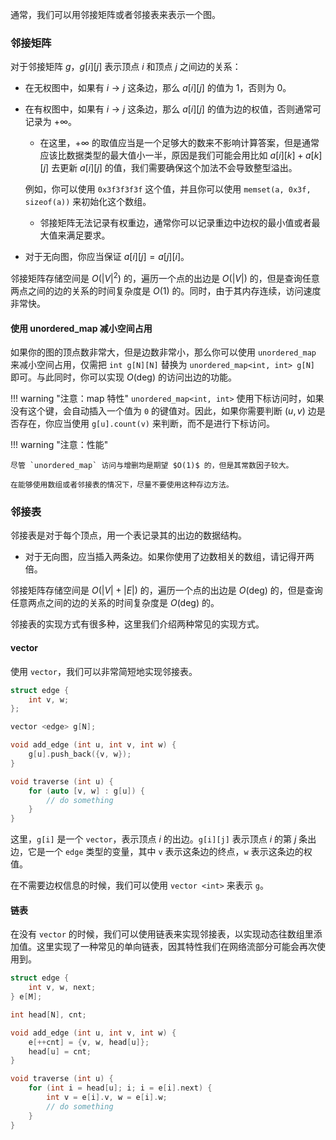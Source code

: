 通常，我们可以用邻接矩阵或者邻接表来表示一个图。

### 邻接矩阵

对于邻接矩阵 $g$，$g[i][j]$ 表示顶点 $i$ 和顶点 $j$ 之间边的关系：

* 在无权图中，如果有 $i \rightarrow j$ 这条边，那么 $a[i][j]$ 的值为 $1$，否则为 $0$。
* 在有权图中，如果有 $i \rightarrow j$ 这条边，那么 $a[i][j]$ 的值为边的权值，否则通常可记录为 $+\infty$。
    * 在这里，$+\infty$ 的取值应当是一个足够大的数来不影响计算答案，但是通常应该比数据类型的最大值小一半，原因是我们可能会用比如 $a[i][k] + a[k][j]$ 去更新 $a[i][j]$ 的值，我们需要确保这个加法不会导致整型溢出。
    
    例如，你可以使用 `0x3f3f3f3f` 这个值，并且你可以使用 `memset(a, 0x3f, sizeof(a))` 来初始化这个数组。

    * 邻接矩阵无法记录有权重边，通常你可以记录重边中边权的最小值或者最大值来满足要求。

* 对于无向图，你应当保证 $a[i][j] = a[j][i]$。

邻接矩阵存储空间是 $O(|V| ^ 2)$ 的，遍历一个点的出边是 $O(|V|)$ 的，但是查询任意两点之间的边的关系的时间复杂度是 $O(1)$ 的。同时，由于其内存连续，访问速度非常快。

#### 使用 unordered_map 减小空间占用

如果你的图的顶点数非常大，但是边数非常小，那么你可以使用 `unordered_map` 来减小空间占用，仅需把 `int g[N][N]` 替换为 `unordered_map<int, int> g[N]` 即可。与此同时，你可以实现 $O(\mathrm{deg})$ 的访问出边的功能。

!!! warning "注意：map 特性"
    `unordered_map<int, int>` 使用下标访问时，如果没有这个键，会自动插入一个值为 `0` 的键值对。因此，如果你需要判断 $(u, v)$ 边是否存在，你应当使用 `g[u].count(v)` 来判断，而不是进行下标访问。

!!! warning "注意：性能"

    尽管 `unordered_map` 访问与增删均是期望 $O(1)$ 的，但是其常数因子较大。
    
    在能够使用数组或者邻接表的情况下，尽量不要使用这种存边方法。


### 邻接表

邻接表是对于每个顶点，用一个表记录其的出边的数据结构。

* 对于无向图，应当插入两条边。如果你使用了边数相关的数组，请记得开两倍。

邻接矩阵存储空间是 $O(|V| + |E|)$ 的，遍历一个点的出边是 $O(\mathrm{deg})$ 的，但是查询任意两点之间的边的关系的时间复杂度是 $O(\mathrm{deg})$ 的。

邻接表的实现方式有很多种，这里我们介绍两种常见的实现方式。

#### vector

使用 `vector`，我们可以非常简短地实现邻接表。

```cpp
struct edge {
    int v, w;
};

vector <edge> g[N];

void add_edge (int u, int v, int w) {
    g[u].push_back({v, w});
}

void traverse (int u) {
    for (auto [v, w] : g[u]) {
        // do something
    }
}
```

这里，`g[i]` 是一个 `vector`，表示顶点 $i$ 的出边。`g[i][j]` 表示顶点 $i$ 的第 $j$ 条出边，它是一个 `edge` 类型的变量，其中 `v` 表示这条边的终点，`w` 表示这条边的权值。

在不需要边权信息的时候，我们可以使用 `vector <int>` 来表示 `g`。

#### 链表

在没有 `vector` 的时候，我们可以使用链表来实现邻接表，以实现动态往数组里添加值。这里实现了一种常见的单向链表，因其特性我们在网络流部分可能会再次使用到。

```cpp
struct edge {
    int v, w, next;
} e[M];

int head[N], cnt;

void add_edge (int u, int v, int w) {
    e[++cnt] = {v, w, head[u]};
    head[u] = cnt;
}

void traverse (int u) {
    for (int i = head[u]; i; i = e[i].next) {
        int v = e[i].v, w = e[i].w;
        // do something
    }
}
```